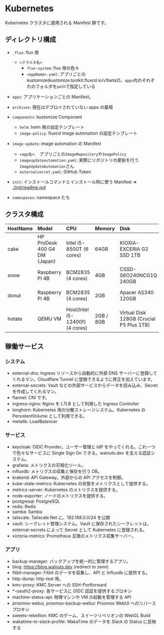 # Kubernetes

Kubernetes クラスタに適用される Manifest 群です。

## ディレクトリ構成

- `_flux`: flux 用
  - `<クラスタ名>`
    - `flux-system`: flux 用の色々
    - `<appName>.yaml`: アプリごとの kustomize(kustomize.toolkit.fluxcd.io/v1beta2)。`apps`内のそれぞれのフォルダを`path`で指定している
- `apps`: アプリケーションごとの Manifest。
- `archives`: 現在はデプロイされていない apps の墓場
- `components`: kustomize Component
  - `helm`: helm 用の設定テンプレート
  - `image-policy`: fluxcd image automation の設定テンプレート
- `image-update`: image automation の Manifest

  - `<app名>`:　アプリごとの`ImageRepository`や`ImagePolicy`
  - `imageupdateautomation.yaml`: 実際にリポジトリの更新を行う`ImageUpdateAutomation`さん
  - `externalsecret.yaml`: GitHub Token

- `init`: インストールコマンドとインストール時に使う Manifest ⇒ [./init/readme.md](./init/readme.md)
- `namespaces`: namespace たち

## クラスタ構成

| HostName | Model                        | CPU                             | Memory    | Disk                                     | OS                  | ControlPlane |
| :------- | :--------------------------- | :------------------------------ | :-------- | :--------------------------------------- | :------------------ | :----------- |
| cake     | HP ProDesk 400 G4 DM (Japan) | Intel i5-8500T (6 cores)        | 64GB      | KIOXIA-EXCERIA G2 SSD 1TB                | Ubuntu 22.04        | ○            |
| snow     | Raspberry Pi 4B              | BCM2835 (4 cores)               | 4GB       | CSSD-S6O240NCG1Q 240GB                   | Debian GNU/Linux 11 |              |
| donut    | Raspberry Pi 4B              | BCM2835 (4 cores)               | 2GB       | Apacer AS340 120GB                       | Debian GNU/Linux 11 |              |
| hotate   | QEMU VM                      | Host(Intel i5-12400f) (4 cores) | 2GB / 8GB | Virtual Disk 128GB (Crucial P5 Plus 1TB) | Ubuntu22.04         |              |

## 稼働サービス

### システム

- external-dns: Ingress リソースから自動的に外部 DNS サーバーに登録してくれるマン。Cloudflare Tunnel に登録できるように修正を加えています。
- external-secrets: Vault などの外部サービスからデータを読み込み、Secret を作成してくれるマン。
- flannel: CNI です。
- ingress-nginx: Nginx を L7LB として利用した Ingress Controller
- longhorn: Kubernetes 用の分散ストレージシステム。Kubernetes の PersistentVolume として利用できる。
- metallb: LoadBalancer

### サービス

- keycloak: OIDC Provider。ユーザー管理と IdP をやってくれる。これ一つで色々なサービスに Single Sign On できる。walnuts.dev を支える認証システム。
- grafana: メトリクスの可視化ツール。
- influxdb: メトリクスの収集と保存を行う DB。
- krakend: API Gateway。外部からの API アクセスを制御。
- kube-state-metrics: Kubernetes の状態をメトリクスとして提供する。
- metrics-server: Kubernetes のメトリクスを提供する。
- node-exporter: ノードのメトリクスを提供する。
- postgresql: PostgreSQL
- redis: Redis
- samba: Samba
- tailscale: Tailscale Net に、192.168.0.0/24 を公開
- vault: シークレット管理システム。Vault に保存されたシークレットは、external-secrets によって Secret として Kubernetes に登録される。
- victoria-metrics: Prometheus 互換のメトリクス収集サーバー。

### アプリ

- backup-manager: バックアップを統一的に管理するアプリ。
- blog: <https://blog.walnuts.dev> (redirect to zenn)
- fitbit-manager: Fitbit のデータを収集し、API と Influxdb に提供する。
- http-dump: http-test 用。
- kmc-proxy: KMC Server への SSH-Portforward
- \*-oauth2-proxy: 各サービスに OIDC 認証を提供するプロキシ
- machine-status-api: 物理マシンや VM の起動を管理する API
- proxmox-webui, proxmox-backup-webui: Proxmox WebUI へのリバースプロキシ
- sweets-rebellion: KMC のゲーム、スイーツリベリオンの WebGL Build
- wakatime-to-slack-profile: WakaTime のデータを Slack の Status に反映する
